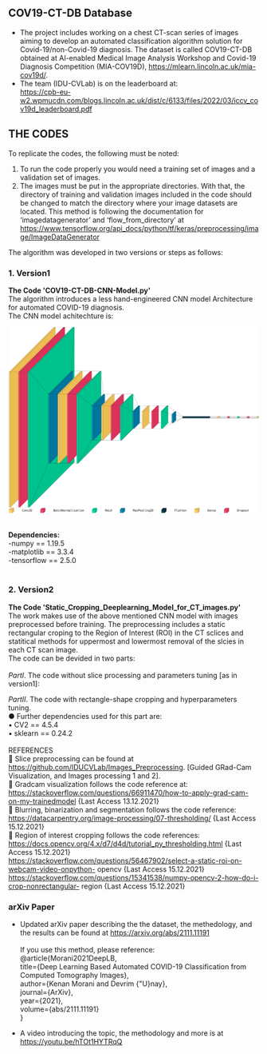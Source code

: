 ## COV19-CT-DB Database
* The project includes working on a chest CT-scan series of images aiming to develop an automated classification algorithm solution for Covid-19/non-Covid-19 diagnosis. The dataset is called COV19-CT-DB obtained at AI-enabled Medical Image Analysis Workshop and Covid-19 Diagnosis Competition (MIA-COV19D), https://mlearn.lincoln.ac.uk/mia-cov19d/. <br/>
* The team (IDU-CVLab) is on the leaderboard at: <br/>
https://cpb-eu-w2.wpmucdn.com/blogs.lincoln.ac.uk/dist/c/6133/files/2022/03/iccv_cov19d_leaderboard.pdf <br/>

## THE CODES
To replicate the codes, the following must be noted:
1. To run the code properly you would need a training set of images and a validation set of images.
2. The images must be put in the appropriate directories. With that, the directory of training and validation images included in the code should be changed to match the directory where your image datasets are located. This method is following the documentation for ‘imagedatagenerator’ and ‘flow_from_directory’ at https://www.tensorflow.org/api_docs/python/tf/keras/preprocessing/image/ImageDataGenerator <br /> 

The algorithm was developed in two versions or steps as follows:  <br />        

### 1. Version1 
**The Code 'COV19-CT-DB-CNN-Model.py'** <br/>
The algorithm introduces a less hand-engineered CNN model Architecture for automated COVID-19 diagnosis. <br/>The CNN model achitechture is: <br/>
<p align="center">
  <img src="https://github.com/IDU-CVLab/COV19D/blob/main/Figures/CNN-Model-Architecture.png" />
</p>      
<br/>
<b> Dependencies: </b><br/>
-numpy == 1.19.5 <br/>
-matplotlib == 3.3.4 <br/>
-tensorflow == 2.5.0 <br/>
<br />  

 
### 2. Version2 
**The Code 'Static_Cropping_Deeplearning_Model_for_CT_images.py'** <br/>
The work makes use of the above mentioned CNN model with images preprocessed before training. The preprocessing includes a static rectangular croping to the Region of Interest (ROI) in the CT sclices and statitical methods for uppermost and lowermost removal of the slcies in each CT scan image. <br />
The code can be devided in two parts: <br/><br/>
_PartI_. The code without slice processing and parameters tuning [as in version1]: <br />

_PartII_. The code with rectangle-shape cropping and hyperparameters tuning. <br />
● Further dependencies used for this part are: <br />
▪ CV2 == 4.5.4 <br />
▪ sklearn == 0.24.2 <br /> <br/>
REFERENCES <br/>
 Slice preprocessing can be found at https://github.com/IDUCVLab/Images_Preprocessing. [Guided GRad-Cam Visualization, and Images processing 1 and 2]. <br />
 Gradcam visualization follows the code reference at: <br/>
https://stackoverflow.com/questions/66911470/how-to-apply-grad-cam-on-my-trainedmodel
{Last Access 13.12.2021} <br/>
 Blurring, binarization and segmentation follows the code reference: <br/>
https://datacarpentry.org/image-processing/07-thresholding/ {Last Access 15.12.2021} <br/>
 Region of interest cropping follows the code references: <br/>
https://docs.opencv.org/4.x/d7/d4d/tutorial_py_thresholding.html {Last Access
15.12.2021} <br/>
https://stackoverflow.com/questions/56467902/select-a-static-roi-on-webcam-video-onpython-
opencv {Last Access 15.12.2021} <br/>
https://stackoverflow.com/questions/15341538/numpy-opencv-2-how-do-i-crop-nonrectangular-
region {Last Access 15.12.2021} <br/>

### arXiv Paper 
- Updated arXiv paper describing the the dataset, the methedology, and the results can be found at https://arxiv.org/abs/2111.11191 <br/> <br/>
If you use this method, please reference: <br/>
@article{Morani2021DeepLB, <br/>
  title={Deep Learning Based Automated COVID-19 Classification from Computed Tomography Images}, <br/>
  author={Kenan Morani and Devrim {\"U}nay}, <br/>
  journal={ArXiv}, <br/>
  year={2021}, <br/>
  volume={abs/2111.11191} <br/>
}

- A video introducing the topic, the methodology and more is at https://youtu.be/hTOt1HYTRqQ

